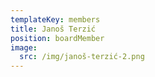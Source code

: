 ```yaml
---
templateKey: members
title: Janoš Terzić
position: boardMember
image:
  src: /img/janoš-terzić-2.png
---
```

